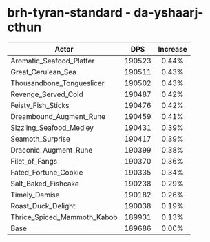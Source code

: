 # brh-tyran-standard - da-yshaarj-cthun
| Actor | DPS | Increase |
|---|:---:|:---:|
|Aromatic_Seafood_Platter|190523|0.44%|
|Great_Cerulean_Sea|190511|0.43%|
|Thousandbone_Tongueslicer|190502|0.43%|
|Revenge_Served_Cold|190487|0.42%|
|Feisty_Fish_Sticks|190476|0.42%|
|Dreambound_Augment_Rune|190459|0.41%|
|Sizzling_Seafood_Medley|190431|0.39%|
|Seamoth_Surprise|190417|0.39%|
|Draconic_Augment_Rune|190399|0.38%|
|Filet_of_Fangs|190370|0.36%|
|Fated_Fortune_Cookie|190335|0.34%|
|Salt_Baked_Fishcake|190238|0.29%|
|Timely_Demise|190182|0.26%|
|Roast_Duck_Delight|190038|0.19%|
|Thrice_Spiced_Mammoth_Kabob|189931|0.13%|
|Base|189686|0.00%|
